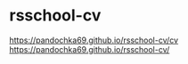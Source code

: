 # rsschool-cv
https://pandochka69.github.io/rsschool-cv/cv
https://pandochka69.github.io/rsschool-cv/

